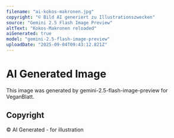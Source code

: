 ```yaml
---
filename: "ai-kokos-makronen.jpg"
copyright: "© Bild AI generiert zu Illustrationszwecken"
source: "Gemini 2.5 Flash Image Preview"
altText: "Kokos-Makronen reloaded"
aiGenerated: true
model: "gemini-2.5-flash-image-preview"
uploadDate: "2025-09-04T09:43:12.821Z"
---
```


# AI Generated Image

This image was generated by gemini-2.5-flash-image-preview for VeganBlatt.

## Copyright
© AI Generated - for illustration
